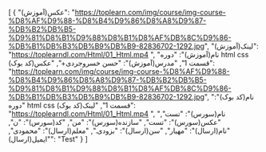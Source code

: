 [ { "عکس(آموزش)": "https://toplearn.com/img/course/img-course-%D8%AF%D9%88-%D8%B4%D9%86%D8%A8%D9%87-%DB%B2%DB%B5-%D9%81%D8%B1%D9%88%D8%B1%D8%AF%DB%8C%D9%86-%DB%B1%DB%B3%DB%B9%DB%B9-82836702-1292.jpg", "لینک(آموزش)": "https://toplearndl.com/Html/01_Html.mp4 ", "نام(آموزش)": "دوره html css قسمت 1", "مدرس(آموزش)": "حسن خسروجردی+", "عکس(کد بوک)": "https://toplearn.com/img/course/img-course-%D8%AF%D9%88-%D8%B4%D9%86%D8%A8%D9%87-%DB%B2%DB%B5-%D9%81%D8%B1%D9%88%D8%B1%D8%AF%DB%8C%D9%86-%DB%B1%DB%B3%DB%B9%DB%B9-82836702-1292.jpg", "نام(کد بوک)": "دوره html css قسمت 1", "لینک(کد بوک)": "https://toplearndl.com/Html/01_Html.mp4 ", "نام(سورس)": "تست", "عکس(سورس)": "تست", "سازنده(سورس)": "من", "کد(سورس)": "ن", "نام(ارسال)": "مهیار", "سن(ارسال)": "بزودی.", "معلم(ارسال)": "محمودی", "ایمیل(ارسال)": "Test" } ]
